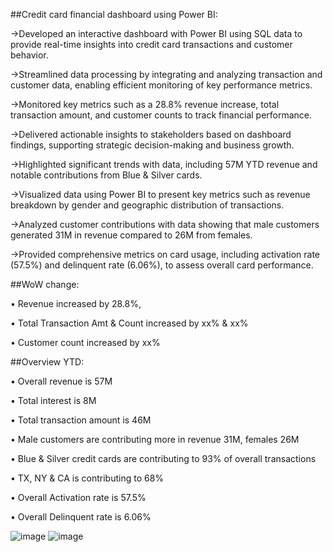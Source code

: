 ##Credit card financial dashboard using Power BI:

->Developed an interactive dashboard with Power BI using SQL data to provide real-time insights into credit card transactions and customer behavior.

->Streamlined data processing by integrating and analyzing transaction and customer data, enabling efficient monitoring of key performance metrics.

->Monitored key metrics such as a 28.8% revenue increase, total transaction amount, and customer counts to track financial performance.

->Delivered actionable insights to stakeholders based on dashboard findings, supporting strategic decision-making and business growth.

->Highlighted significant trends with data, including 57M YTD revenue and notable contributions from Blue & Silver cards.

->Visualized data using Power BI to present key metrics such as revenue breakdown by gender and geographic distribution of transactions.

->Analyzed customer contributions with data showing that male customers generated 31M in revenue compared to 26M from females.

->Provided comprehensive metrics on card usage, including activation rate (57.5%) and delinquent rate (6.06%), to assess overall card performance.




##WoW change: 

• Revenue increased by 28.8%, 

• Total Transaction Amt & Count increased by xx% & xx%

• Customer count increased by xx%

##Overview YTD:

• Overall revenue is 57M

• Total interest is 8M

• Total transaction amount is 46M

• Male customers are contributing more in revenue 31M, females 26M

• Blue & Silver credit cards are contributing to 93% of overall 
transactions

• TX, NY & CA is contributing to 68%


• Overall Activation rate is 57.5%


• Overall Delinquent rate is 6.06%


![image](https://github.com/user-attachments/assets/bc8ec311-0f3d-4f9e-ba6e-e80449ca26fd)
![image](https://github.com/user-attachments/assets/dc1b15a9-cbc7-49c3-a1d3-77fe52acd90c)


